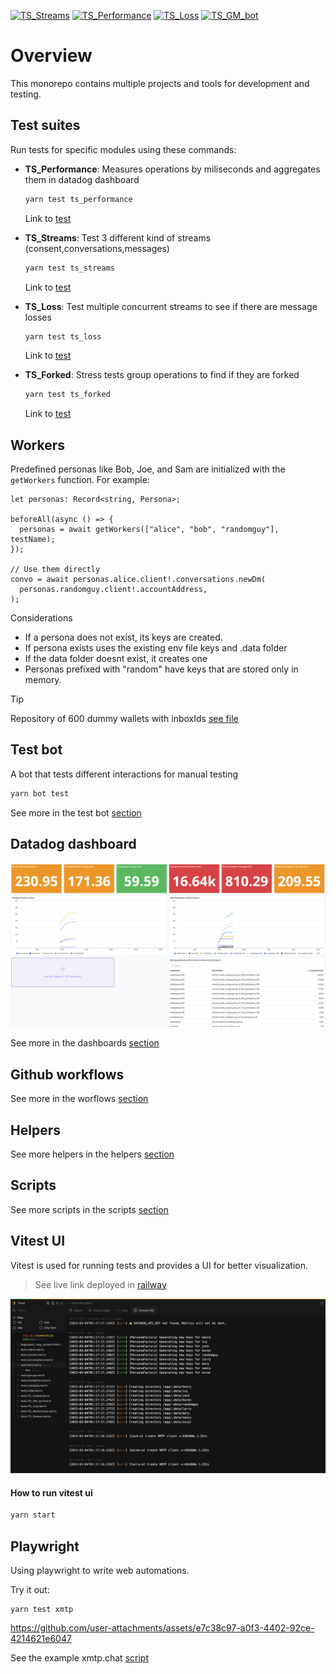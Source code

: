 [![TS_Streams](https://github.com/ephemeraHQ/qa-testing/actions/workflows/TS_Streams.yml/badge.svg)](https://github.com/ephemeraHQ/qa-testing/actions/workflows/TS_Streams.yml)
[![TS_Performance](https://github.com/ephemeraHQ/qa-testing/actions/workflows/TS_Performance.yml/badge.svg)](https://github.com/ephemeraHQ/qa-testing/actions/workflows/TS_Performance.yml)
[![TS_Loss](https://github.com/ephemeraHQ/qa-testing/actions/workflows/TS_Loss.yml/badge.svg)](https://github.com/ephemeraHQ/qa-testing/actions/workflows/TS_Loss.yml)
[![TS_GM_bot](https://github.com/ephemeraHQ/qa-testing/actions/workflows/TS_GM_bot.yml/badge.svg)](https://github.com/ephemeraHQ/qa-testing/actions/workflows/TS_GM_bot.yml)

# Overview

This monorepo contains multiple projects and tools for development and testing.

## Test suites

Run tests for specific modules using these commands:

- **TS_Performance**: Measures operations by miliseconds and aggregates them in datadog dashboard

  ```bash
  yarn test ts_performance
  ```

  Link to [test](./tests/TS_Performance.test.ts)

- **TS_Streams**: Test 3 different kind of streams (consent,conversations,messages)

  ```bash
  yarn test ts_streams
  ```

  Link to [test](./tests/TS_Streams.test.ts)

- **TS_Loss**: Test multiple concurrent streams to see if there are message losses

  ```bash
  yarn test ts_loss
  ```

  Link to [test](./tests/TS_Loss.test.ts)

- **TS_Forked**: Stress tests group operations to find if they are forked

  ```bash
  yarn test ts_forked
  ```

  Link to [test](./tests/TS_Forked.test.ts)

## Workers

Predefined personas like Bob, Joe, and Sam are initialized with the `getWorkers` function. For example:

```tsx
let personas: Record<string, Persona>;

beforeAll(async () => {
  personas = await getWorkers(["alice", "bob", "randomguy"], testName);
});

// Use them directly
convo = await personas.alice.client!.conversations.newDm(
  personas.randomguy.client!.accountAddress,
);
```

Considerations

- If a persona does not exist, its keys are created.
- If persona exists uses the existing env file keys and .data folder
- If the data folder doesnt exist, it creates one
- Personas prefixed with "random" have keys that are stored only in memory.

> [!TIP]
> Repository of 600 dummy wallets with inboxIds [see file](./helpers/generated-inboxes.json)

## Test bot

A bot that tests different interactions for manual testing

```bash
yarn bot test
```

See more in the test bot [section](./bots/test/)

## Datadog dashboard

![](/media/datadog.png)

See more in the dashboards [section](./dashboards/)

## Github workflows

See more in the worflows [section](/.github/workflows)

## Helpers

See more helpers in the helpers [section](./helpers/)

## Scripts

See more scripts in the scripts [section](./scripts/)

## Vitest UI

Vitest is used for running tests and provides a UI for better visualization.

> See live link deployed in [railway](https://ephemera-test.up.railway.app/__vitest__/#/)

![](/media/vitest.jpeg)

#### How to run vitest ui

```bash
yarn start
```

## Playwright

Using playwright to write web automations.

Try it out:

```tsx
yarn test xmtp
```

https://github.com/user-attachments/assets/e7c38c97-a0f3-4402-92ce-4214621e6047

See the example xmtp.chat [script](./playwright/gm-bot.playwright.ts)
